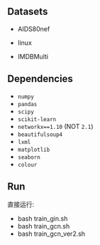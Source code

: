 
## Datasets


* AIDS80nef

* linux
* IMDBMulti



## Dependencies


* `numpy`
* `pandas`
* `scipy`
* `scikit-learn`
* `networkx==1.10` (NOT `2.1`)
* `beautifulsoup4`
* `lxml`
* `matplotlib`
* `seaborn`
* `colour`



## Run
直接运行:
* bash train_gin.sh
* bash train_gcn.sh
* bash train_gcn_ver2.sh

